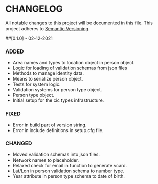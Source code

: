 # CHANGELOG
All notable changes to this project will be documented in this file.
This project adheres to [Semantic Versioning](https://semver.org/spec/v2.0.0.html).

##[0.1.0] - 02-12-2021

### ADDED
- Area names and types to location object in person object.
- Logic for loading of validation schemas from json files
- Methods to manage identity data.
- Means to serialize person object.
- Tests for system logic.
- Validation systems for person type object.
- Person type object.
- Initial setup for the cic types infrastructure.

### FIXED
- Error in build part of version string.
- Error in include definitions in setup.cfg file.

### CHANGED
- Moved validation schemas into json files.
- Network names to placeholder.
- Relaxed check for email in function to generate vcard.
- Lat/Lon in person validation schema to number type.
- Year attribute in person type schema to date of birth.


